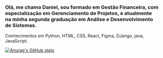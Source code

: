 ### Olá, me chamo Daniel, sou formado em Gestão Financeira, com especialização em Gerenciamento de Projetos, e atualmente na minha segunda graduação em Análise e Desenvolvimento de Sistemas.
Conhecimentos em Python, HTML, CSS, React, Figma, DJango, java, JavaScript.

[![Anurag's GitHub stats](https://github-readme-stats.vercel.app/api?username=Dvbueno&show_icons=true&theme=tokyonight)](https://github.com/anuraghazra/github-readme-stats)
